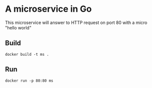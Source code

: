 # A microservice in Go

This microservice will answer to HTTP request on port 80 with a micro "hello world"

## Build

```
docker build -t ms .
```

## Run

```
docker run -p 80:80 ms
```
